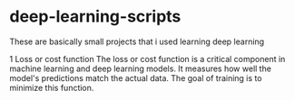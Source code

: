 # deep-learning-scripts
These are basically small projects that i used learning deep learning

1 Loss or cost function
The loss or cost function is a critical component in machine learning and deep learning models. It measures how well the model's predictions match the actual data. The goal of training is to minimize this function.
